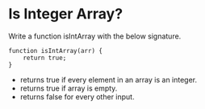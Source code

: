 # Is Integer Array?

Write a function isIntArray with the below signature.

    function isIntArray(arr) {
        return true;
    }
* returns true if every element in an array is an integer.
* returns true if array is empty.
* returns false for every other input.